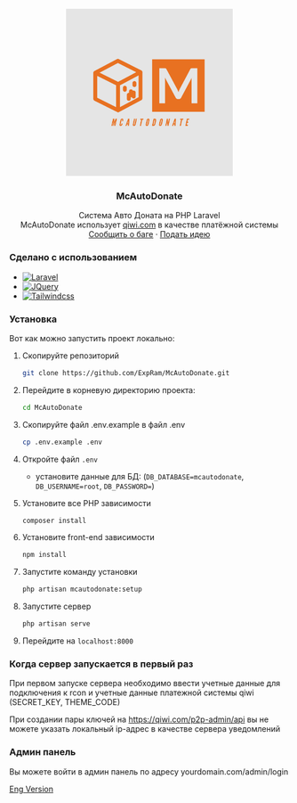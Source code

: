 <br />
<div align="center">
  <a href="https://github.com/ExpRam/McAutoDonate">
    <img src="images/logo.jpeg" alt="Logo" width="300" height="300">
  </a>

<h3 align="center">McAutoDonate</h3>

  <p align="center">
    Система Авто Доната на PHP Laravel
    <br />
    McAutoDonate использует <a href="https://qiwi.com/">qiwi.com</a> в качестве платёжной системы
    <br />
    <a href="https://github.com/ExpRam/McAutoDonate/issues">Сообщить о баге</a>
    ·
    <a href="https://github.com/ExpRam/McAutoDonate/pulls">Подать идею</a>
  </p>
</div>

### Сделано с использованием

* [![Laravel][Laravel.com]][Laravel-url]
* [![JQuery][JQuery.com]][JQuery-url]
* [![Tailwindcss][Tailwindcss.com]][Tailwindcss-url]

### Установка

Вот как можно запустить проект локально:
1. Скопируйте репозиторий
    ```sh
    git clone https://github.com/ExpRam/McAutoDonate.git
    ```

2. Перейдите в корневую директорию проекта:
    ```sh
    cd McAutoDonate
    ```

3. Скопируйте файл .env.example в файл .env
    ```sh
    cp .env.example .env
    ```

4. Откройте файл `.env`
    - установите данные для БД:
        (`DB_DATABASE=mcautodonate`, `DB_USERNAME=root`, `DB_PASSWORD=`)

5. Установите все PHP зависимости
    ```sh
    composer install
    ```
6. Установите front-end зависимости
    ```sh
    npm install
    ```

7. Запустите команду установки
    ```sh
    php artisan mcautodonate:setup
    ```
    
8. Запустите сервер
    ```sh
    php artisan serve
    ```  

9. Перейдите на `localhost:8000`

### Когда сервер запускается в первый раз

При первом запуске сервера необходимо ввести учетные данные для подключения к rcon и учетные данные платежной системы qiwi (SECRET_KEY, THEME_CODE)

При создании пары ключей на https://qiwi.com/p2p-admin/api вы не можете указать локальный ip-адрес в качестве сервера уведомлений

### Админ панель

Вы можете войти в админ панель по адресу yourdomain.com/admin/login

<a href="https://github.com/ExpRam/McAutoDonate/blob/main/README.md">Eng Version</a>

[Tailwindcss.com]: https://img.shields.io/badge/Tailwindcss-0b1120?style=for-the-badge&logo=tailwindcss&logoColor=white
[Tailwindcss-url]: https://tailwindcss.com
[Laravel.com]: https://img.shields.io/badge/Laravel-FF2D20?style=for-the-badge&logo=laravel&logoColor=white
[Laravel-url]: https://laravel.com
[JQuery.com]: https://img.shields.io/badge/jQuery-0769AD?style=for-the-badge&logo=jquery&logoColor=white
[JQuery-url]: https://jquery.com 
